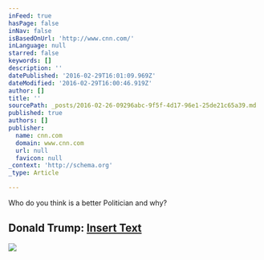 ```yaml
---
inFeed: true
hasPage: false
inNav: false
isBasedOnUrl: 'http://www.cnn.com/'
inLanguage: null
starred: false
keywords: []
description: ''
datePublished: '2016-02-29T16:01:09.969Z'
dateModified: '2016-02-29T16:00:46.919Z'
author: []
title: ''
sourcePath: _posts/2016-02-26-09296abc-9f5f-4d17-96e1-25de21c65a39.md
published: true
authors: []
publisher:
  name: cnn.com
  domain: www.cnn.com
  url: null
  favicon: null
_context: 'http://schema.org'
_type: Article

---
```

Who do you think is a better Politician and why?

## Donald Trump: [Insert Text][0]
![](http://i2.cdn.turner.com/cnnnext/dam/assets/160226092552-marco-rubio-donald-trump-gop-debate-feb-25-large-tease.jpg)

[0]: null